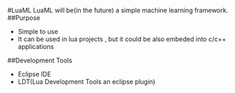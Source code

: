 #LuaML
LuaML will be(in the future) a simple machine learning framework.
##Purpose
- Simple to use
- It can be used in lua projects , but it could be also embeded into c/c++ applications
	
##Development Tools
- Eclipse IDE
- LDT(Lua Development Tools an eclipse plugin)
	